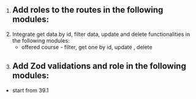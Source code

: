 1. Add roles to the routes in the following modules:
   - 
2. Integrate get data by id, filter data, update and delete functionalities in the following modules:
   - offered course - filter, get one by id, update , delete
3. Add Zod validations and role in the following modules:
   - 

- start from 39.1
